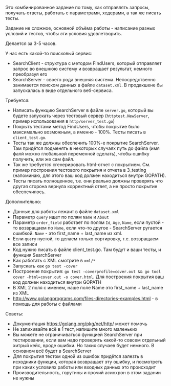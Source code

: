 Это комбинированное задание по тому, как отправлять запросы, получать ответы, работать с параметрами, хедерами, а так же писать тесты.

Задание не сложное, основной объёма работы - написание разных условий и тестов, чтобы эти условия удовлетворить.

Делается за 3-5 часов.

У нас есть какой-то поисковый сервис:
* SearchClient - структура с методом FindUsers, который отправляет запрос во внешнюю систему и возвращает результат, немного преобразуя его
* SearchServer - своего рода внешняя система. Непосредственно занимается поиском данных в файле `dataset.xml`. В продакшене бы запускалась в виде отдельного веб-сервиса.

Требуется:
* Написать функцию SearchServer в файле `server.go`, который вы будете запускать через тестовый сервер (`httptest.NewServer`, пример использования в `http/server_test.go`)
* Покрыть тестами метод FindUsers, чтобы покрытие было максимально возможным, а именно - 100%. Тесты писать в `client_test.go`.
* Тесты так же должны обеспечить 100%-е покрытие SearchServer. Там придётся подменять в некоторых случаях путь до файла (имя фалй можно глобальной переменной сделать), чтобы ошибку получить, или же сам файл.
* Так же требуется сгенерировать html-отчет с покрытием. См. пример построения тестового покрытия и отчета в 3_testing (напоминаю, для этого ваш код должен находиться внутри GOPATH).
* Тесты писать полноценное, т.е. они реально должны проверять что другая сторона вернула корректный ответ, а не просто покрытие обеспечилось.

Дополнительно:
* Данные для работы лежаит в файле `dataset.xml`
* Параметр `query` ищет по полям `Name` и `About`
* Параметр `order_field` работает по полям `Id`, `Age`, `Name`, если пустой - то возвращаем по `Name`, если что-то другое - SearchServer ругается ошибкой. `Name` - это first_name + last_name из xml.
* Если `query` пустой, то делаем только сортировку, т.е. возвращаем все записи
* Код нужно писать в файле client_test.go. Там будут и ваши тесты, и функция SearchServer
* Как работать с XML смотрите в `xml/*`
* Запускать как `go test -cover`
* Построение покрытия: `go test -coverprofile=cover.out && go tool cover -html=cover.out -o cover.html`. Для построения покрытия ваш код должен находиться внутри GOPATH
* В XML 2 поля с именем, наше поле Name это first_name + last_name из XML
* http://www.golangprograms.com/files-directories-examples.html - в помощь для работы с файлами

Советы:
* Документация https://golang.org/pkg/net/http/ может помочь
* Не запихивайте всё в 1 тест, напишите много маленьких
* Вы можете не ограничиваться функцией SearchServer при тестировании, если вам надо проверить какой-то совсем отдельный хитрый кейс, вроде ошибки. Но таких случаев будет немного. В основном всё будет в SearchServer
* Для покрытия тестом одной из ошибок придётся залезть в исходники функции, которая возвращает эту ошибку, и посмотреть при каких условиях работы или входных данных это происходит
* Производительность, горутины и прочий асинхрон в этом задании не нужны
